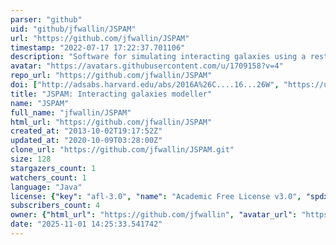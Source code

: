 ```yaml
---
parser: "github"
uid: "github/jfwallin/JSPAM"
url: "https://github.com/jfwallin/JSPAM"
timestamp: "2022-07-17 17:22:37.701106"
description: "Software for simulating interacting galaxies using a restricted three-body approximation"
avatar: "https://avatars.githubusercontent.com/u/1709158?v=4"
repo_url: "https://github.com/jfwallin/JSPAM"
doi: ["http://adsabs.harvard.edu/abs/2016A%26C....16...26W", "https://ui.adsabs.harvard.edu/abs/2015ascl.soft11002W/abstract"]
title: "JSPAM: Interacting galaxies modeller"
name: "JSPAM"
full_name: "jfwallin/JSPAM"
html_url: "https://github.com/jfwallin/JSPAM"
created_at: "2013-10-02T19:17:52Z"
updated_at: "2020-10-09T03:28:00Z"
clone_url: "https://github.com/jfwallin/JSPAM.git"
size: 128
stargazers_count: 1
watchers_count: 1
language: "Java"
license: {"key": "afl-3.0", "name": "Academic Free License v3.0", "spdx_id": "AFL-3.0", "url": "https://api.github.com/licenses/afl-3.0", "node_id": "MDc6TGljZW5zZTIy"}
subscribers_count: 4
owner: {"html_url": "https://github.com/jfwallin", "avatar_url": "https://avatars.githubusercontent.com/u/1709158?v=4", "login": "jfwallin", "type": "User"}
date: "2025-11-01 14:25:33.541742"
---
```


